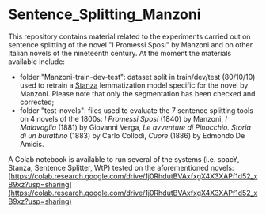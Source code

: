 # Sentence_Splitting_Manzoni

This repository contains material related to the experiments carried out on sentence splitting of the novel "I Promessi Sposi" by Manzoni and on other Italian novels of the nineteenth century. At the moment the materials available include:
- folder "Manzoni-train-dev-test": dataset split in train/dev/test (80/10/10) used to retrain a [Stanza](https://stanfordnlp.github.io/stanza/) lemmatization model specific for the novel by Manzoni. Please note that only the segmentation has been checked and corrected;
- folder "test-novels": files used to evaluate the 7 sentence splitting tools on 4 novels of the 1800s: *I Promessi Sposi* (1840) by Manzoni, *I Malavoglia* (1881) by Giovanni Verga, *Le avventure di Pinocchio. Storia di un burattino* (1883) by Carlo Collodi, *Cuore* (1886) by Edmondo De Amicis.

A Colab notebook is available to run several of the systems (i.e. spacY, Stanza, Sentence Splitter, WtP) tested on the aforementioned novels: [https://colab.research.google.com/drive/1j0RhdutBVAxfxgX4X3XAPf1d52_xB9xz?usp=sharing](https://colab.research.google.com/drive/1j0RhdutBVAxfxgX4X3XAPf1d52_xB9xz?usp=sharing)
